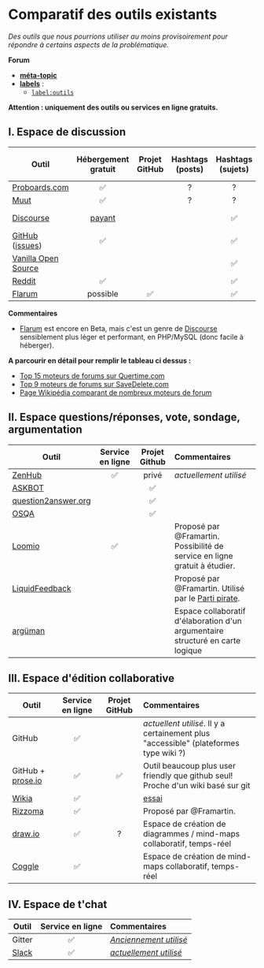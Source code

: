 Comparatif des outils existants
===============================

*Des outils que nous pourrions utiliser au moins provisoirement pour répondre à certains aspects de la problématique.*

**Forum**

- [**méta-topic**](https://github.com/dirtylab/wiki/issues/11)
- [**labels**](https://github.com/dirtylab/wiki/issues/14) :
    - [`label:outils`](https://github.com/dirtylab/wiki/issues?utf8=%E2%9C%93&q=label%3Aoutils+)


**Attention : uniquement des outils ou services en ligne gratuits.**

I. Espace de discussion
-----------------------

| Outil | Hébergement gratuit | Projet GitHub | Hashtags (posts) | Hashtags (sujets) | Arborescence | Vote par catégorie (posts) |
|----------------------------------------------|:------------------:|:-------------:|:----------------:|:----------------:|:---------------------------:|:--------------------------:|
| [Proboards.com](https://www.proboards.com)      | :white_check_mark: | | ?| ?| ?| ?|
| [Muut](https://muut.com)                       | :white_check_mark: | | ?| ?| ?| ?|
| [Discourse](http://www.discourse.org)                       | [payant](https://meta.discourse.org/t/free-hosted-option/9621) | | | :white_check_mark: |  | "like" simple |
| [GitHub](http://github.com/) ([issues](https://github.com/dirtylab/wiki/issues))                     | :white_check_mark: | | | :white_check_mark: |  | "+1" ZenHub |
| [Vanilla Open Source](http://vanillaforums.org/)  | | | | :white_check_mark: |  | :white_check_mark: |
| [Reddit](http://reddit.com/)  | :white_check_mark: | |  | :white_check_mark: | :white_check_mark: |  |
| [Flarum](http://flarum.org/)  | possible | :white_check_mark: |  | :white_check_mark: |  |  |

**Commentaires**

* [Flarum](http://flarum.org/) est encore en Beta, mais c'est un genre de [Discourse](http://www.discourse.org) sensiblement plus léger et performant, en PHP/MySQL (donc facile à héberger).

**A parcourir en détail pour remplir le tableau ci dessus :**

* [Top 15 moteurs de forums sur Quertime.com](http://www.quertime.com/article/15-best-online-forum-platforms-software-free-and-paid/)
* [Top 9 moteurs de forums sur SaveDelete.com](http://savedelete.com/software/best-forum-software-free-and-paid/14592/)
* [Page Wikipédia comparant de nombreux moteurs de forum](https://en.m.wikipedia.org/wiki/Comparison_of_Internet_forum_software)

II. Espace questions/réponses, vote, sondage, argumentation
--------------------------------------------

| Outil                        |  Service en ligne        | Projet Github | Commentaires |
|------------------------------|:------------------------:|:--------------------:|:--------------------|
| [ZenHub](https://www.zenhub.io/) | :white_check_mark: | privé | *actuellement utilisé* |
| [ASKBOT](https://askbot.com) |                          | :white_check_mark:| |
| [question2answer.org](http://www.question2answer.org) | | :white_check_mark:| |
| [OSQA](http://www.osqa.net)  |                          | :white_check_mark:| |
| [Loomio](https://www.loomio.org/)  | :white_check_mark:  | | Proposé par @Framartin. Possibilité de service en ligne gratuit à étudier. |
| [LiquidFeedback](http://liquidfeedback.org/)  |    |   | Proposé par @Framartin. Utilisé par le [Parti pirate](http://www.partipirate.fr/LiquidFeedback-217). |
| [argüman](http://en.arguman.org/)|                          | | Espace collaboratif d'élaboration d'un argumentaire structuré en carte logique |

III. Espace d'édition collaborative
-----------------------------------

| Outil  |  Service en ligne   | Projet GitHub | Commentaires |
|----------------------------------------------|:--------------------:|:-------------:|:-----------|
| GitHub | :white_check_mark:  |               | *actuellent utilisé*. Il y a certainement plus "accessible" (plateformes type wiki ?) |
| GitHub + [prose.io](http://prose.io) | :white_check_mark:  | :white_check_mark:    | Outil beaucoup plus user friendly que github seul! Proche d'un wiki basé sur git |
| [Wikia](http://www.wikia.com/) | :white_check_mark:  |               | [essai](http://fr.dirtylab.wikia.com/) |
| [Rizzoma](https://rizzoma.com) | :white_check_mark:  |               | Proposé par @Framartin. |
| [draw.io](https://www.draw.io/) | :white_check_mark: | ? | Espace de création de diagrammes / mind-maps collaboratif, temps-réel |
| [Coggle](https://coggle.it/) | :white_check_mark: |  | Espace de création de mind-maps collaboratif, temps-réel |


IV. Espace de t'chat
--------------------

| Outil  |  Service en ligne   | Commentaires |
|--------|:--------------------:|:-----------|
| Gitter | :white_check_mark: | [*Anciennement utilisé*]() |
| [Slack](https://slack.com/) | :white_check_mark:  | [*actuellement utilisé*](https://dirtylab.slack.com) |
